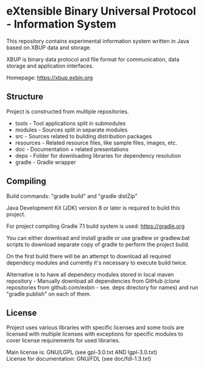 eXtensible Binary Universal Protocol - Information System
=========================================================

This repository contains experimental information system written in Java based on XBUP data and storage.  

XBUP is binary data protocol and file format for communication, data storage and application interfaces. 

Homepage: https://xbup.exbin.org  

Structure
---------

Project is constructed from multiple repositories.

  * tools - Tool applications split in submodules
  * modules - Sources split in separate modules
  * src - Sources related to building distribution packages
  * resources - Related resource files, like sample files, images, etc.
  * doc - Documentation + related presentations
  * deps - Folder for downloading libraries for dependency resolution
  * gradle - Gradle wrapper

Compiling
---------

Build commands: "gradle build" and "gradle distZip"

Java Development Kit (JDK) version 8 or later is required to build this project.

For project compiling Gradle 7.1 build system is used: https://gradle.org

You can either download and install gradle or use gradlew or gradlew.bat scripts to download separate copy of gradle to perform the project build.

On the first build there will be an attempt to download all required dependecy modules and currently it's necessary to execute build twice.

Alternative is to have all dependecy modules stored in local maven repository - Manually download all dependencies from GitHub (clone repositories from github.com/exbin - see. deps directory for names) and run "gradle publish" on each of them.

License
-------

Project uses various libraries with specific licenses and some tools are licensed with multiple licenses with exceptions for specific modules to cover license requirements for used libraries.

Main license is: GNU/LGPL (see gpl-3.0.txt AND lgpl-3.0.txt)  
License for documentation: GNU/FDL (see doc/fdl-1.3.txt)  
